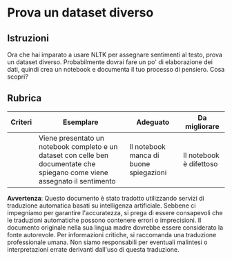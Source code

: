 # Prova un dataset diverso

## Istruzioni

Ora che hai imparato a usare NLTK per assegnare sentimenti al testo, prova un dataset diverso. Probabilmente dovrai fare un po' di elaborazione dei dati, quindi crea un notebook e documenta il tuo processo di pensiero. Cosa scopri?

## Rubrica

| Criteri  | Esemplare                                                                                                         | Adeguato                                  | Da migliorare          |
| -------- | ----------------------------------------------------------------------------------------------------------------- | ----------------------------------------- | ---------------------- |
|          | Viene presentato un notebook completo e un dataset con celle ben documentate che spiegano come viene assegnato il sentimento | Il notebook manca di buone spiegazioni | Il notebook è difettoso |

**Avvertenza**: 
Questo documento è stato tradotto utilizzando servizi di traduzione automatica basati su intelligenza artificiale. Sebbene ci impegniamo per garantire l'accuratezza, si prega di essere consapevoli che le traduzioni automatiche possono contenere errori o imprecisioni. Il documento originale nella sua lingua madre dovrebbe essere considerato la fonte autorevole. Per informazioni critiche, si raccomanda una traduzione professionale umana. Non siamo responsabili per eventuali malintesi o interpretazioni errate derivanti dall'uso di questa traduzione.